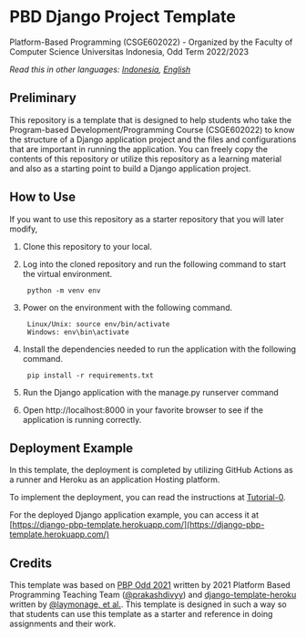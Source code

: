 # PBD Django Project Template

Platform-Based Programming (CSGE602022) - Organized by the Faculty of Computer Science Universitas Indonesia, Odd Term 2022/2023

*Read this in other languages: [Indonesia](README.md), [English](README.en.md)*
## Preliminary

This repository is a template that is designed to help students who take the Program-based Development/Programming Course (CSGE602022) to know the structure of a Django application project and the files and configurations that are important in running the application. You can freely copy the contents of this repository or utilize this repository as a learning material and also as a starting point to build a Django application project.

## How to Use

If you want to use this repository as a starter repository that you will later modify,

1. Clone this repository to your local.

2. Log into the cloned repository and run the following command to start the virtual environment.

        python -m venv env

3. Power on the environment with the following command.

        Linux/Unix: source env/bin/activate
        Windows: env\bin\activate
4. Install the dependencies needed to run the application with the following command.

        pip install -r requirements.txt

5. Run the Django application with the manage.py runserver command
6. Open http://localhost:8000 in your favorite browser to see if the application is running correctly.

## Deployment Example

In this template, the deployment is completed by utilizing GitHub Actions as a runner and Heroku as an application Hosting platform.

To implement the deployment, you can read the instructions at [Tutorial-0](https://pbp-fasilkom-ui.github.io/ganjil-2023/en/assignments/tutorial/tutorial-0/).

For the deployed Django application example, you can access it at  [https://django-pbp-template.herokuapp.com/](https://django-pbp-template.herokuapp.com/)

## Credits
This template was based on [PBP Odd 2021](https://gitlab.com/PBP-2021/pbp-lab) written by 2021 Platform Based Programming Teaching Team ([@prakashdivyy](https://gitlab.com/prakashdivyy)) and [django-template-heroku](https://github.com/laymonage/django-template-heroku) written by [@laymonage, et al.](https://github.com/laymonage). This template is designed in such a way so that students can use this template as a starter and reference in doing assignments and their work.